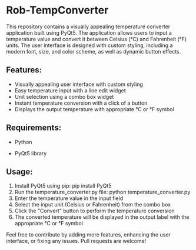 # Rob-TempConverter

This repository contains a visually appealing temperature converter application built using PyQt5. The application allows users to input a temperature value and convert it between Celsius (°C) and Fahrenheit (°F) units. The user interface is designed with custom styling, including a modern font, size, and color scheme, as well as dynamic button effects.

## Features:

* Visually appealing user interface with custom styling
* Easy temperature input with a line edit widget
* Unit selection using a combo box widget
* Instant temperature conversion with a click of a button
* Displays the output temperature with appropriate °C or °F symbol

## Requirements:

* Python 

* PyQt5 library

## Usage:

1. Install PyQt5 using pip: pip install PyQt5
2. Run the temperature_converter.py file: python temperature_converter.py
3. Enter the temperature value in the input field
4. Select the input unit (Celsius or Fahrenheit) from the combo box
5. Click the "Convert" button to perform the temperature conversion
6. The converted temperature will be displayed in the output label with the appropriate °C or °F symbol

Feel free to contribute by adding more features, enhancing the user interface, or fixing any issues. Pull requests are welcome!
